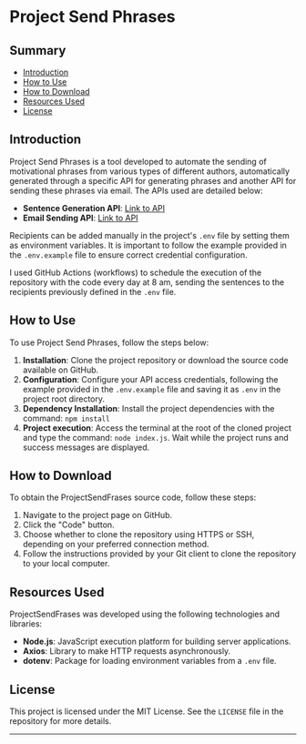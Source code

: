 # Project Send Phrases

## Summary

- [Introduction](#introduction)
- [How to Use](#how-to-use)
- [How to Download](#how-to-download)
- [Resources Used](#resources-used)
- [License](#license)

## Introduction

Project Send Phrases is a tool developed to automate the sending of motivational phrases from various types of different authors, automatically generated through a specific API for generating phrases and another API for sending these phrases via email. The APIs used are detailed below:

- **Sentence Generation API**: [Link to API](https://github.com/lukePeavey/quotable)
- **Email Sending API**: [Link to API](https://www.mailjet.com/)

Recipients can be added manually in the project's `.env` file by setting them as environment variables. It is important to follow the example provided in the `.env.example` file to ensure correct credential configuration.

I used GitHub Actions (workflows) to schedule the execution of the repository with the code every day at 8 am, sending the sentences to the recipients previously defined in the `.env` file.

## How to Use

To use Project Send Phrases, follow the steps below:

1. **Installation**: Clone the project repository or download the source code available on GitHub.
2. **Configuration**: Configure your API access credentials, following the example provided in the `.env.example` file and saving it as `.env` in the project root directory.
4. **Dependency Installation**: Install the project dependencies with the command: `npm install`
5. **Project execution**: Access the terminal at the root of the cloned project and type the command: `node index.js`. Wait while the project runs and success messages are displayed.

## How to Download

To obtain the ProjectSendFrases source code, follow these steps:

1. Navigate to the project page on GitHub.
2. Click the "Code" button.
3. Choose whether to clone the repository using HTTPS or SSH, depending on your preferred connection method.
4. Follow the instructions provided by your Git client to clone the repository to your local computer.

## Resources Used

ProjectSendFrases was developed using the following technologies and libraries:

- **Node.js**: JavaScript execution platform for building server applications.
- **Axios**: Library to make HTTP requests asynchronously.
- **dotenv**: Package for loading environment variables from a `.env` file.

## License

This project is licensed under the MIT License. See the `LICENSE` file in the repository for more details.

---